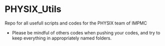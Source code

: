 # PHYSIX_Utils

Repo for all usefull scripts and codes for the PHYSIX team of IMPMC

- Please be mindful of others codes when pushing your codes, and try to keep everything in appropriately named folders.
